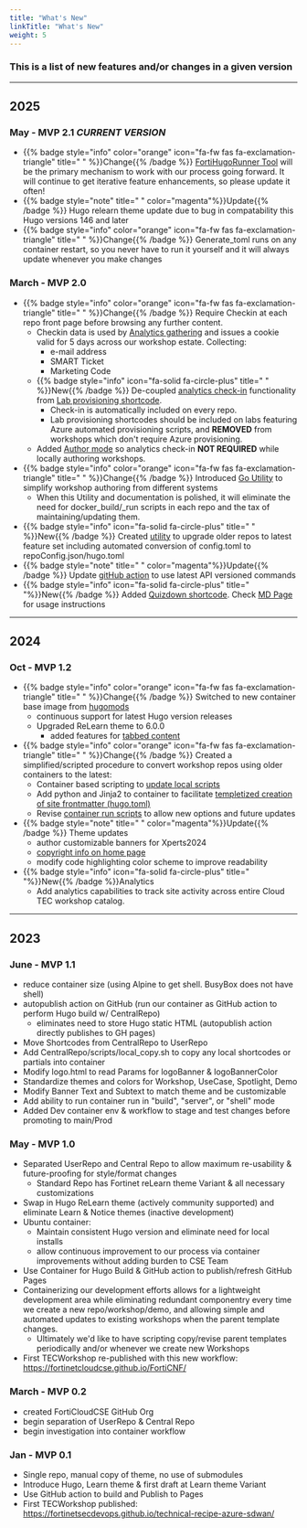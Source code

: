 ```yaml
---
title: "What's New"
linkTitle: "What's New"
weight: 5
---
```


### This is a list of new features and/or changes in a given version

---

## 2025

### May - **MVP 2.1** **_CURRENT VERSION_**

- {{% badge style="info" color="orange" icon="fa-fw fas fa-exclamation-triangle" title=" " %}}Change{{% /badge %}} [FortiHugoRunner Tool](../01gettingstarted/fortihugorunner.html) will be the primary mechanism to work with our process going forward.  It will continue to get iterative feature enhancements, so please update it often!
- {{% badge style="note" title=" " color="magenta"%}}Update{{% /badge %}} Hugo relearn theme update due to bug in compatability this Hugo versions 146 and later
- {{% badge style="info" color="orange" icon="fa-fw fas fa-exclamation-triangle" title=" " %}}Change{{% /badge %}} Generate_toml runs on any container restart, so you never have to run it yourself and it will always update whenever you make changes
 
### March - MVP 2.0

- {{% badge style="info" color="orange" icon="fa-fw fas fa-exclamation-triangle" title=" " %}}Change{{% /badge %}} Require Checkin at each repo front page before browsing any further content.
  - Checkin data is used by [Analytics gathering](https://tecanalytics.forticloudcse.com/) and issues a cookie valid for 5 days across our workshop estate.  Collecting:
    - e-mail address
    - SMART Ticket
    - Marketing Code
  - {{% badge style="info" icon="fa-solid fa-circle-plus" title=" " %}}New{{% /badge %}} De-coupled [analytics check-in](https://github.com/FortinetCloudCSE/CentralRepo/blob/main/layouts/partials/analytics_checkin.html) functionality from [Lab provisioning shortcode](https://github.com/FortinetCloudCSE/CentralRepo/blob/main/layouts/shortcodes/launchdemoform.html).  
    - Check-in is automatically included on every repo.
    - Lab provisioning shortcodes should be included on labs featuring Azure automated provisioning scripts, and **REMOVED** from workshops which don't require Azure provisioning.
  - Added [Author mode](https://github.com/FortinetCloudCSE/CentralRepo/blob/main/scripts/hugoServer_authorMode.sh) so analytics check-in **NOT REQUIRED** while locally authoring workshops.
- {{% badge style="info" color="orange" icon="fa-fw fas fa-exclamation-triangle" title=" " %}}Change{{% /badge %}} Introduced [Go Utility](../01gettingstarted/fortihugorunner.html) to simplify workshop authoring from different systems
  - When this Utility and documentation is polished, it will eliminate the need for docker_build/_run scripts in each repo and the tax of maintaining/updating them.
- {{% badge style="info" icon="fa-solid fa-circle-plus" title=" " %}}New{{% /badge %}} Created [utility](https://github.com/FortinetCloudCSE/CentralRepo/blob/prreviewJune23/scripts/upgrade_repo.sh) to upgrade older repos to latest feature set including automated conversion of config.toml to repoConfig.json/hugo.toml 
- {{% badge style="note" title=" " color="magenta"%}}Update{{% /badge %}} Update [gitHub action](https://github.com/FortinetCloudCSE/CentralRepo/blob/main/scripts/static.yml) to use latest API versioned commands 
- {{% badge style="info" icon="fa-solid fa-circle-plus" title=" "%}}New{{% /badge %}} Added [Quizdown shortcode](https://github.com/FortinetCloudCSE/CentralRepo/blob/main/layouts/shortcodes/quizdown.html). Check [MD Page](../02Hugo/3_Task2.html) for usage instructions 
---

## 2024

### Oct - MVP 1.2

  - {{% badge style="info" color="orange" icon="fa-fw fas fa-exclamation-triangle" title=" " %}}Change{{% /badge %}} Switched to new container base image from [hugomods](https://docker.hugomods.com/docs/introduction/)
    - continuous support for latest Hugo version releases
    - Upgraded ReLearn theme to 6.0.0
      - added features for [tabbed content](https://mcshelby.github.io/hugo-theme-relearn/shortcodes/tab/index.html)
  - {{% badge style="info" color="orange" icon="fa-fw fas fa-exclamation-triangle" title=" " %}}Change{{% /badge %}} Created a simplified/scripted procedure to convert workshop repos using older containers to the latest:
    - Container based scripting to [update local scripts](https://github.com/FortinetCloudCSE/CentralRepo/blob/main/scripts/update_scripts.sh)
    - Add python and Jinja2 to container to facilitate [templetized creation of site frontmatter (hugo.toml)](https://github.com/FortinetCloudCSE/CentralRepo/blob/main/scripts/generate_toml.py)
    - Revise [container run scripts](https://github.com/FortinetCloudCSE/CentralRepo/blob/main/scripts/docker_run.sh) to allow new options and future updates 
  - {{% badge style="note" title=" " color="magenta"%}}Update{{% /badge %}}  Theme updates
    - author customizable banners for Xperts2024
    - [copyright info on home page](../)
    - modify code highlighting color scheme to improve readability
  - {{% badge style="info" icon="fa-solid fa-circle-plus" title=" "%}}New{{% /badge %}}Analytics
    - Add analytics capabilities to track site activity across entire Cloud TEC workshop catalog.
    
---
## 2023

### June - MVP 1.1

  - reduce container size (using Alpine to get shell.  BusyBox does not have shell)
  - autopublish action on GitHub (run our container as GitHub action to perform Hugo build w/ CentralRepo)
    - eliminates need to store Hugo static HTML (autopublish action directly publishes to GH pages)
  - Move Shortcodes from CentralRepo to UserRepo
  - Add CentralRepo/scripts/local_copy.sh to copy any local shortcodes or partials into container
  - Modify logo.html to read Params for logoBanner & logoBannerColor
  - Standardize themes and colors for Workshop, UseCase, Spotlight, Demo
  - Modify Banner Text and Subtext to match theme and be customizable 
  - Add ability to run container run in "build", "server", or "shell" mode
  - Added Dev container env & workflow to stage and test changes before promoting to main/Prod


### May - MVP 1.0
  - Separated UserRepo and Central Repo to allow maximum re-usability & future-proofing for style/format changes
    - Standard Repo has Fortinet reLearn theme Variant & all necessary customizations
  - Swap in Hugo ReLearn theme (actively community supported) and eliminate Learn & Notice themes (inactive development)
  - Ubuntu container:
    - Maintain consistent Hugo version and eliminate need for local installs
    - allow continuous improvement to our process via container improvements without adding burden to CSE Team
  - Use Container for Hugo Build & GitHub action to publish/refresh GitHub Pages
  - Containerizing our development efforts allows for a lightweight development area while eliminating redundant componentry every time we create a new repo/workshop/demo, and allowing simple and automated updates to existing workshops when the parent template changes.
       - Ultimately we'd like to have scripting copy/revise parent templates periodically and/or whenever we create new Workshops  
  - First TECWorkshop re-published with this new workflow: https://fortinetcloudcse.github.io/FortiCNF/
### March - MVP 0.2
  - created FortiCloudCSE GitHub Org
  - begin separation of UserRepo & Central Repo
  - begin investigation into container workflow

### Jan - MVP 0.1
  - Single repo, manual copy of theme, no use of submodules
  - Introduce Hugo, Learn theme & first draft at Learn theme Variant
  - Use GitHub action to build and Publish to Pages
  - First TECWorkshop published: https://fortinetsecdevops.github.io/technical-recipe-azure-sdwan/